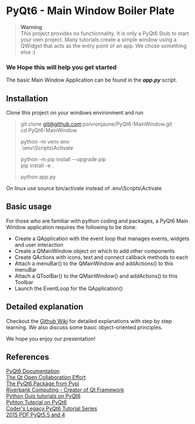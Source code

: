 # PyQt6 - Main Window Boiler Plate 
>**Warning**  
>This project provides no functionnality. It is only a PyQt6 Stub to start your own project. Many tutorials create a simple window using a QWidget that acts as the entry point of an app. We chose something else :)  

### We Hope this will help you get started
The basic Main Window Application can be found in the ***app.py*** script.

## Installation  

Clone this project on your windows environment and run  

> git clone git@github.com:poivronjaune/PyQt6-MainWindow.git  
> cd PyQt6-MainWindow  
>
> python -m venv env  
> .\env\Scripts\Activate  
> 
> python -m pip install --upgrade pip  
> pip install -e .  
>
> python app.py  

On linux use source bin/activate instead of .env\Scripts\Activate

## Basic usage  
For those who are familiar with python coding and packages, a PyQt6 Main Window application requires the following to be done:  
- Create a QApplication with the event loop that manages events, widgets and user interaction  
- Create a QMainWindow object on which to add other components  
- Create QActions with icons, text and connect callback methods to each  
- Attach a menuBar() to the QMainWindow and addActions() to this menuBar  
- Attach a QToolBar() to the QMainWindow() and addActions() to this Toolbar
- Launch the EventLoop for the QApplication()

## Detailed explanation    
Checkout the [Github Wiki](https://github.com/poivronjaune/PyQt6-MainWindow/wiki) for detailed explanations with step by step learning. We also discuss some basic object-oriented principles.  

We hope you enjoy our presentation!

## References  
[PyQt6 Documentation](https://www.riverbankcomputing.com/static/Docs/PyQt6/)  
[The Qt  Open Collaboration Effort](https://contribute.qt-project.org/)  
[The PyQt6 Package from Pypi](https://pypi.org/project/PyQt6/)  
[Riverbank Computing - Creator of Qt Framework](https://www.riverbankcomputing.com/software/pyqt/)  
[Python Guis tutorials on PyQt6](https://www.pythonguis.com/pyqt6-tutorial/)  
[Pyhton Tutprial on PyQt6](https://www.pythontutorial.net/pyqt/)  
[Coder's Legacy PyQt6 Tutorial Series](https://coderslegacy.com/python/pyqt6-tutorial-series/)  
[2015 PDF PyQt5.5 and 4](https://www.tutorialspoint.com/pyqt/pyqt_tutorial.pdf)


